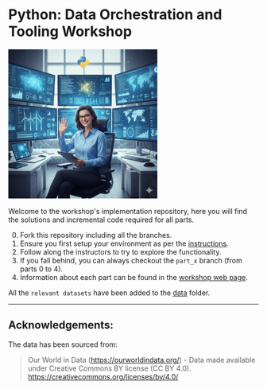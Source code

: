 # Python: Data Orchestration and Tooling Workshop

<img src="images/maria-hi.png" alt="Description" width="300px">

Welcome to the workshop's implementation repository, here you will find the solutions and incremental code required for all parts.

0. Fork this repository including all the branches.
1. Ensure you first setup your environment as per the [instructions](https://jaragont.github.io/orchestration-workshop/pages/env-setup/).
2. Follow along the instructors to try to explore the functionality.
3. If you fall behind, you can always checkout the `part_x` branch (from parts 0 to 4).
4. Information about each part can be found in the [workshop web page](https://jaragont.github.io/orchestration-workshop/pages/0-the-plan/).


All the `relevant datasets` have been added to the [data](data/) folder.

---

## Acknowledgements:

The data has been sourced from:

> Our World in Data (https://ourworldindata.org/) - Data made available under Creative Commons BY license (CC BY 4.0). https://creativecommons.org/licenses/by/4.0/
